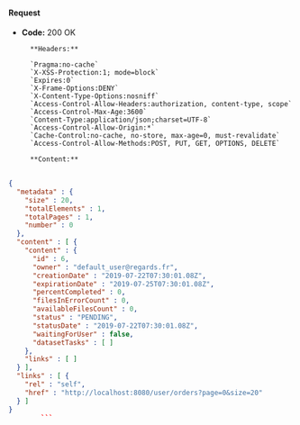 #### Request

* **Code:** 200 OK

        **Headers:**

        `Pragma:no-cache`
        `X-XSS-Protection:1; mode=block`
        `Expires:0`
        `X-Frame-Options:DENY`
        `X-Content-Type-Options:nosniff`
        `Access-Control-Allow-Headers:authorization, content-type, scope`
        `Access-Control-Max-Age:3600`
        `Content-Type:application/json;charset=UTF-8`
        `Access-Control-Allow-Origin:*`
        `Cache-Control:no-cache, no-store, max-age=0, must-revalidate`
        `Access-Control-Allow-Methods:POST, PUT, GET, OPTIONS, DELETE`

        **Content:**

```json
    
{
  "metadata" : {
    "size" : 20,
    "totalElements" : 1,
    "totalPages" : 1,
    "number" : 0
  },
  "content" : [ {
    "content" : {
      "id" : 6,
      "owner" : "default_user@regards.fr",
      "creationDate" : "2019-07-22T07:30:01.08Z",
      "expirationDate" : "2019-07-25T07:30:01.08Z",
      "percentCompleted" : 0,
      "filesInErrorCount" : 0,
      "availableFilesCount" : 0,
      "status" : "PENDING",
      "statusDate" : "2019-07-22T07:30:01.08Z",
      "waitingForUser" : false,
      "datasetTasks" : [ ]
    },
    "links" : [ ]
  } ],
  "links" : [ {
    "rel" : "self",
    "href" : "http://localhost:8080/user/orders?page=0&size=20"
  } ]
}
        ```
